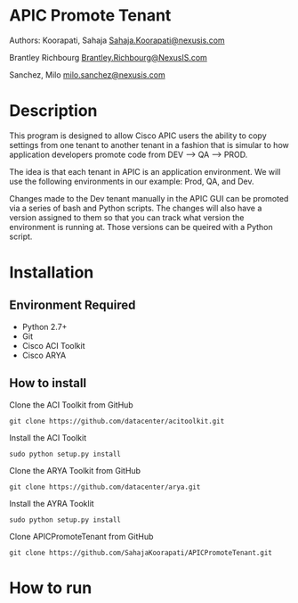 # APIC Promote Tenant

Authors:
Koorapati, Sahaja <Sahaja.Koorapati@nexusis.com>

Brantley Richbourg <Brantley.Richbourg@NexusIS.com>

Sanchez, Milo <milo.sanchez@nexusis.com>

# Description

This program is designed to allow Cisco APIC users the ability to copy settings from one tenant to another tenant in a fashion that is simular to how application developers promote code from DEV --> QA --> PROD.

The idea is that each tenant in APIC is an application environment.  We will use the following environments in our example: Prod, QA, and Dev.

Changes made to the Dev tenant manually in the APIC GUI can be promoted via a series of bash and Python scripts.  The changes will also have a version assigned to them so that you can track what version the environment is running at.  Those versions can be queired with a Python script.


# Installation

## Environment Required

* Python 2.7+
* Git
* Cisco ACI Toolkit
* Cisco ARYA

## How to install

Clone the ACI Toolkit from GitHub

	git clone https://github.com/datacenter/acitoolkit.git

Install the ACI Toolkit

	sudo python setup.py install

Clone the ARYA Toolkit from GitHub

	git clone https://github.com/datacenter/arya.git

Install the AYRA Tooklit

	sudo python setup.py install

Clone APICPromoteTenant from GitHub

	git clone https://github.com/SahajaKoorapati/APICPromoteTenant.git

# How to run


